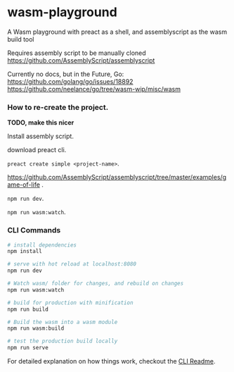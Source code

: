 # wasm-playground
A Wasm playground with preact as a shell, and assemblyscript as the wasm build tool

Requires assembly script to be manually cloned https://github.com/AssemblyScript/assemblyscript


Currently no docs, but in the Future, Go:
https://github.com/golang/go/issues/18892
https://github.com/neelance/go/tree/wasm-wip/misc/wasm

### How to re-create the project.

**TODO, make this nicer**

Install assembly script.

download preact cli.

`preact create simple <project-name>`.

https://github.com/AssemblyScript/assemblyscript/tree/master/examples/game-of-life .

`npm run dev`.

`npm run wasm:watch`.

### CLI Commands

``` bash
# install dependencies
npm install

# serve with hot reload at localhost:8080
npm run dev

# Watch wasm/ folder for changes, and rebuild on changes
npm run wasm:watch

# build for production with minification
npm run build

# Build the wasm into a wasm module
npm run wasm:build

# test the production build locally
npm run serve
```

For detailed explanation on how things work, checkout the [CLI Readme](https://github.com/developit/preact-cli/blob/master/README.md).
